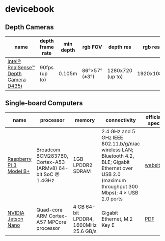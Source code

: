# devicebook

## Depth Cameras

| name                                                                                       | depth frame rate | min depth | rgb FOV       | depth res        | rgb res   | rgb frame rate | rgb FOV               | official spec                                                                                                    |
| ------------------------------------------------------------------------------------------ | ---------------- | --------- | ------------- | ---------------- | --------- | -------------- | --------------------- | -------------------------------------------------------------------------------------------------------------------- |
| [Intel® RealSense™ Depth Camera D435i](https://www.intelrealsense.com/depth-camera-d435i/) | 90fps (up to)    | 0.105m    | 86°×57° (±3°) | 1280x720 (up to) | 1920x1080 | 30fps          | 69.4°×42.5°×77° (±3°) | [PDF](https://www.intelrealsense.com/wp-content/uploads/2020/06/Intel-RealSense-D400-Series-Datasheet-June-2020.pdf) |


## Single-board Computers

| name                                                                                         | processor                                                  | memory                                | connectivity                                                                                                                                            | official spec                                                                                                                |
| -------------------------------------------------------------------------------------------- | ---------------------------------------------------------- | ------------------------------------- | ------------------------------------------------------------------------------------------------------------------------------------------------------- | ---------------------------------------------------------------------------------------------------------------------------- |
| [Raspberry Pi 3 Model B+](https://www.raspberrypi.org/products/raspberry-pi-3-model-b-plus/) | Broadcom BCM2837B0, Cortex-A53 (ARMv8) 64-bit SoC @ 1.4GHz | 1GB LPDDR2 SDRAM                      | 2.4 GHz and 5 GHz IEEE 802.11.b/g/n/ac wireless LAN; Bluetooth 4.2, BLE; Gigabit Ethernet over USB 2.0 (maximum throughput 300 Mbps); 4 × USB 2.0 ports | [website](https://www.raspberrypi.org/products/raspberry-pi-3-model-b-plus/)                                                 |
| [NVIDIA Jetson Nano](https://developer.nvidia.com/embedded/jetson-nano/)                     | Quad-core ARM Cortex-A57 MPCore processor                  | 4 GB 64-bit LPDDR4, 1600MHz 25.6 GB/s | Gigabit Ethernet, M.2 Key E                                                                                                                             | [PDF](https://developer.download.nvidia.com/assets/embedded/secure/jetson/Nano/docs/JetsonNano_DataSheet_DS09366001v1.0.pdf) |
